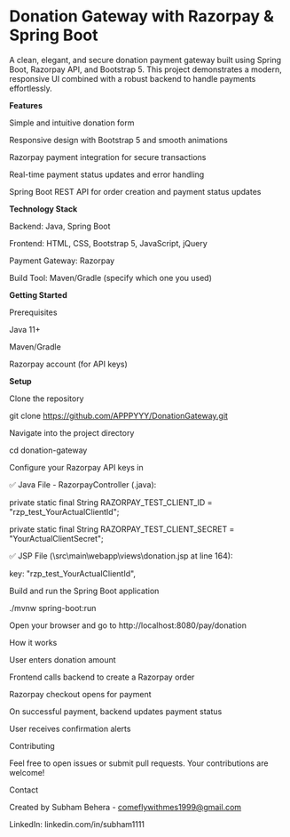 # Donation Gateway with Razorpay & Spring Boot
A clean, elegant, and secure donation payment gateway built using Spring Boot, Razorpay API, and Bootstrap 5. This project demonstrates a modern, responsive UI combined with a robust backend to handle payments effortlessly.

**Features**

Simple and intuitive donation form

Responsive design with Bootstrap 5 and smooth animations

Razorpay payment integration for secure transactions

Real-time payment status updates and error handling

Spring Boot REST API for order creation and payment status updates

**Technology Stack**

Backend: Java, Spring Boot

Frontend: HTML, CSS, Bootstrap 5, JavaScript, jQuery

Payment Gateway: Razorpay

Build Tool: Maven/Gradle (specify which one you used)

**Getting Started**

Prerequisites

Java 11+

Maven/Gradle

Razorpay account (for API keys)

**Setup**

Clone the repository

git clone https://github.com/APPPYYY/DonationGateway.git

Navigate into the project directory

cd donation-gateway

Configure your Razorpay API keys in 

✅ Java File - RazorpayController (.java):

private static final String RAZORPAY_TEST_CLIENT_ID = "rzp_test_YourActualClientId";

private static final String RAZORPAY_TEST_CLIENT_SECRET = "YourActualClientSecret";

✅ JSP File (\src\main\webapp\views\donation.jsp at line 164):

key: "rzp_test_YourActualClientId",

Build and run the Spring Boot application

./mvnw spring-boot:run

Open your browser and go to http://localhost:8080/pay/donation

How it works

User enters donation amount

Frontend calls backend to create a Razorpay order

Razorpay checkout opens for payment

On successful payment, backend updates payment status

User receives confirmation alerts

Contributing

Feel free to open issues or submit pull requests. Your contributions are welcome!

Contact

Created by Subham Behera - comeflywithmes1999@gmail.com

LinkedIn: linkedin.com/in/subham1111


